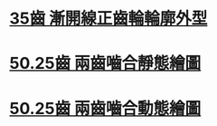 # [35齒 漸開線正齒輪輪廓外型](https://s40523210.github.io/cd2018/gear/index.html)

# [50.25齒 兩齒嚙合靜態繪圖](https://s40523210.github.io/cd2018/gear/index69.html)

# [50.25齒 兩齒嚙合動態繪圖](https://s40523210.github.io/cd2018/blog/40523210-555.html)
